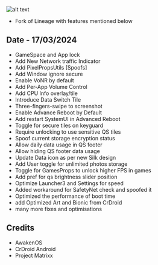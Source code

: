 ![alt text][banner]

 [banner]:https://lineageos.org/images/2024-02-14/hero.jpg ""
* Fork of Lineage with features mentioned below

Date - 17/03/2024
----------
* GameSpace and App lock
* Add New Network traffic Indicator
* Add PixelPropsUtils [Spoofs]
* Add Window ignore secure
* Enable VoNR by default
* Add Per-App Volume Control
* Add CPU Info overlay/tile
* Introduce Data Switch Tile
* Three-fingers-swipe to screenshot
* Enable Advance Reboot by Default
* Add restart SystemUI in Advanced Reboot
* Toggle for secure tiles on keyguard
* Require unlocking to use sensitive QS tiles
* Spoof current storage encryption status
* Allow daily data usage in QS footer 
* Allow hiding QS footer data usage
* Update Data icon as per new Silk design
* Add User toggle for unlimited photos storage
* Toggle for GamesProps to unlock higher FPS in games
* Add pref for qs brightness slider position
* Optimize Launcher3 and Settings for speed
* Added workaround for SafetyNet check and spoofed it
* Optimized the performance of boot time
* add Optimized Art and Bionic from CrDroid
* many more fixes and optimisations

Credits
---------
* AwakenOS
* CrDroid Android
* Project Matrixx
